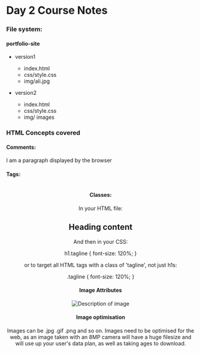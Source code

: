 # Day 2 Course Notes

### File system:

#### portfolio-site

* version1
  * index.html
  * css/style.css
  * img/ali.jpg

* version2
  * index.html
  * css/style.css
  * img/ images

### HTML Concepts covered

#### Comments:

  <!-- I am a comment, ignored by the browser -->
  <p>I am a paragraph displayed by the browser</p>

#### Tags:
  <html>
  <head>
  <body>
  <header>
  <section>
  <footer>
  <div>
  <p>
  <img>
  <a>

#### Classes:

In your HTML file:

  <h1 class="tagline">Heading content</h1>

And then in your CSS:

  h1.tagline {
    font-size: 120%;
  }

or to target all HTML tags with a class of 'tagline', not just h1s:

  .tagline {
    font-size: 120%;
  }

#### Image Attributes

  <img src="path/to/image.jpg" alt="Description of image">

#### Image optimisation

Images can be .jpg .gif .png and so on. Images need to be optimised for the web, as an image taken with an 8MP camera will have a huge filesize and will use up your user's data plan, as well as taking ages to download.


